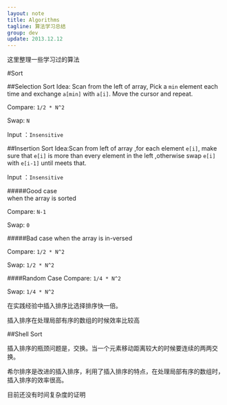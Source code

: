 ```yaml
---
layout: note
title: Algorithms
tagline: 算法学习总结
group: dev
update: 2013.12.12
---
```


这里整理一些学习过的算法


#Sort

##Selection Sort
Idea: Scan from the left of array, Pick a `min` element each time and exchange `a[min]` with `a[i]`. Move the cursor and repeat.


Compare: `1/2 * N^2`

Swap: `N`

Input ：`Insensitive`


##Insertion Sort
Idea:Scan from left of array ,for each element `e[i]`, make sure that `e[i]` is more than every element in the left ,otherwise swap `e[i]` with `e[i-1]` until meets that.

Input ：`Insensitive`

#####Good case  
when the array is sorted

Compare: `N-1`

Swap: `0`

#####Bad case
when the array is in-versed

Compare: `1/2 * N^2`

Swap: `1/2 * N^2`

####Random Case
Compare: `1/4 * N^2`

Swap: `1/4 * N^2`

在实践经验中插入排序比选择排序快一倍。

插入排序在处理局部有序的数组的时候效率比较高

##Shell Sort

插入排序的瓶颈问题是，交换。当一个元素移动距离较大的时候要连续的两两交换。

希尔排序是改进的插入排序，利用了插入排序的特点，在处理局部有序的数组时，插入排序的效率很高。

目前还没有时间复杂度的证明

